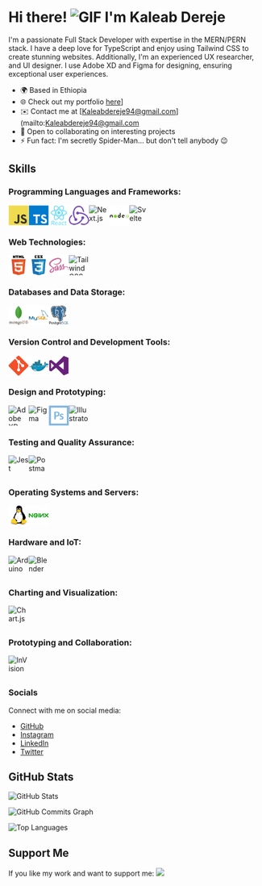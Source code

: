 # Hi there! ![GIF](https://user-images.githubusercontent.com/18350557/176309783-0785949b-9127-417c-8b55-ab5a4333674e.gif) I'm Kaleab Dereje

I'm a passionate Full Stack Developer with expertise in the MERN/PERN stack. I have a deep love for TypeScript and enjoy using Tailwind CSS to create stunning websites. Additionally, I'm an experienced UX researcher, and UI designer. I use Adobe XD and Figma for designing, ensuring exceptional user experiences.

- 🌍 Based in Ethiopia
- 🌐 Check out my portfolio [here](http://kaleabdereje.netlify.app)]
- ✉️ Contact me at [Kaleabdereje94@gmail.com](mailto:Kaleabdereje94@gmail.com
- 🤝 Open to collaborating on interesting projects
- ⚡ Fun fact: I'm secretly Spider-Man... but don't tell anybody 😉

## Skills

### Programming Languages and Frameworks:
<div style="display: flex; align-items: center;">
  <img src="https://raw.githubusercontent.com/devicons/devicon/master/icons/javascript/javascript-original.svg" alt="JavaScript" width="40" height="40">
  <img src="https://raw.githubusercontent.com/devicons/devicon/master/icons/typescript/typescript-original.svg" alt="TypeScript" width="40" height="40">
  <img src="https://raw.githubusercontent.com/devicons/devicon/master/icons/react/react-original-wordmark.svg" alt="React" width="40" height="40">
  <img src="https://raw.githubusercontent.com/devicons/devicon/master/icons/redux/redux-original.svg" alt="Redux" width="40" height="40">
  <img src="https://cdn.worldvectorlogo.com/logos/nextjs-2.svg" alt="Next.js" width="40" height="40">
  <img src="https://raw.githubusercontent.com/devicons/devicon/master/icons/nodejs/nodejs-original-wordmark.svg" alt="Node.js" width="40" height="40">
  <img src="https://upload.wikimedia.org/wikipedia/commons/1/1b/Svelte_Logo.svg" alt="Svelte" width="40" height="40">
</div>

### Web Technologies:
<div style="display: flex; align-items: center;">
  <img src="https://raw.githubusercontent.com/devicons/devicon/master/icons/html5/html5-original-wordmark.svg" alt="HTML5" width="40" height="40">
  <img src="https://raw.githubusercontent.com/devicons/devicon/master/icons/css3/css3-original-wordmark.svg" alt="CSS3" width="40" height="40">
  <img src="https://raw.githubusercontent.com/devicons/devicon/master/icons/sass/sass-original.svg" alt="Sass" width="40" height="40">
  <img src="https://www.vectorlogo.zone/logos/tailwindcss/tailwindcss-icon.svg" alt="Tailwind CSS" width="40" height="40">
</div>

### Databases and Data Storage:
<div style="display: flex; align-items: center;">
  <img src="https://raw.githubusercontent.com/devicons/devicon/master/icons/mongodb/mongodb-original-wordmark.svg" alt="MongoDB" width="40" height="40">
  <img src="https://raw.githubusercontent.com/devicons/devicon/master/icons/mysql/mysql-original-wordmark.svg" alt="MySQL" width="40" height="40">
  <img src="https://raw.githubusercontent.com/devicons/devicon/master/icons/postgresql/postgresql-original-wordmark.svg" alt="PostgreSQL" width="40" height="40">
</div>

### Version Control and Development Tools:
<div style="display: flex; align-items: center;">
  <img src="https://raw.githubusercontent.com/devicons/devicon/master/icons/git/git-original.svg" alt="Git" width="40" height="40">
  <img src="https://raw.githubusercontent.com/devicons/devicon/master/icons/docker/docker-original.svg" alt="Docker" width="40" height="40">
  <img src="https://raw.githubusercontent.com/devicons/devicon/master/icons/visualstudio/visualstudio-plain.svg" alt="Visual Studio Code" width="40" height="40">
</div>

### Design and Prototyping:
<div style="display: flex; align-items: center;">
  <img src="https://cdn.worldvectorlogo.com/logos/adobe-xd.svg" alt="Adobe XD" width="40" height="40">
  <img src="https://www.vectorlogo.zone/logos/figma/figma-icon.svg" alt="Figma" width="40" height="40">
  <img src="https://raw.githubusercontent.com/devicons/devicon/master/icons/photoshop/photoshop-line.svg" alt="Photoshop" width="40" height="40">
  <img src="https://www.vectorlogo.zone/logos/adobe_illustrator/adobe_illustrator-icon.svg" alt="Illustrator" width="40" height="40">
</div>

### Testing and Quality Assurance:
<div style="display: flex; align-items: center;">
  <img src="https://www.vectorlogo.zone/logos/jestjsio/jestjsio-icon.svg" alt="Jest" width="40" height="40">
  <img src="https://www.vectorlogo.zone/logos/getpostman/getpostman-icon.svg" alt="Postman" width="40" height="40">
</div>

### Operating Systems and Servers:
<div style="display: flex; align-items: center;">
  <img src="https://raw.githubusercontent.com/devicons/devicon/master/icons/linux/linux-original.svg" alt="Linux" width="40" height="40">
  <img src="https://raw.githubusercontent.com/devicons/devicon/master/icons/nginx/nginx-original.svg" alt="Nginx" width="40" height="40">
</div>

### Hardware and IoT:
<div style="display: flex; align-items: center;">
  <img src="https://cdn.worldvectorlogo.com/logos/arduino-1.svg" alt="Arduino" width="40" height="40">
  <img src="https://download.blender.org/branding/community/blender_community_badge_white.svg" alt="Blender" width="40" height="40">
</div>

### Charting and Visualization:
<div style="display: flex; align-items: center;">
  <img src="https://www.chartjs.org/media/logo-title.svg" alt="Chart.js" width="40" height="40">
</div>

### Prototyping and Collaboration:
<div style="display: flex; align-items: center;">
  <img src="https://www.vectorlogo.zone/logos/invisionapp/invisionapp-icon.svg" alt="InVision" width="40" height="40">
</div>

### Socials
Connect with me on social media:
- [GitHub](https://www.github.com/kaleabd)
- [Instagram](http://www.instagram.com/Kaleab_thoughts)
- [LinkedIn](https://www.linkedin.com/in/kaleab-dereje-ba835916b/)
- [Twitter](https://www.twitter.com/kaleab_thoughts)

## GitHub Stats

![GitHub Stats](https://github-readme-stats.vercel.app/api?username=kaleabd&show_icons=true&hide=&count_private=true&title_color=0891b2&text_color=ffffff&icon_color=0891b2&bg_color=1c1917&hide_border=true&show_icons=true)

![GitHub Commits Graph](https://activity-graph.herokuapp.com/graph?username=kaleabd&bg_color=1c1917&color=ffffff&line=0891b2&point=ffffff&area_color=1c1917&area=true&hide_border=true&custom_title=GitHub%20Commits%20Graph)

![Top Languages](https://github-readme-stats.vercel.app/api/top-langs/?username=kaleabd&langs_count=10&title_color=0891b2&text_color=ffffff&icon_color=0891b2&bg_color=1c1917&hide_border=true&locale=en&custom_title=Top%20Languages)

## Support Me

If you like my work and want to support me:
<a href="https://www.buymeacoffee.com/kaleabdereje"><img src="https://cdn.buymeacoffee.com/buttons/v2/default-yellow.png" width="200" /></a>
